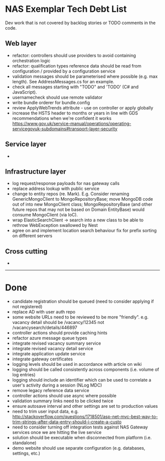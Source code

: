 # NAS Exemplar Tech Debt List #

Dev work that is not covered by backlog stories or TODO comments in the code. 

## Web layer ##

- refactor: controllers should use providers to avoid containing orchestration logic
- refactor: qualification types reference data should be read from configuration / provided by a configuration service
- validation messages should be parameterised where possible (e.g. max length). See AddressMessages.cs for an example.
- check all messages starting with "TODO" and 'TODO' (C# and JavaScript).
- usernamecheck should use remote validator
- write bundle orderer for bundle.config
- review ApplyWebTrends attribute - use on controller or apply globally  
- increase the HSTS header to months or years in line with GDS recommendations when we're confident it works https://www.gov.uk/service-manual/operations/operating-servicegovuk-subdomains#transport-layer-security

## Service layer ##

- 

## Infrastructure layer ##

- log request/response payloads for nas gateway calls
- replace address lookup with public service
- change to entity repos (re. Mark). E.g. Consider renaming GenericMongoClient to MongoRepositoryBase; move MongoDB code out of into new MongoClient class; MongoRepositoryBase (and other future repos that may not be based on Domain EntityBase) would consume MongoClient (via IoC).
- wrap ElasticSearchClient -> search into a new class to be able to rethrow WebException swallowed by Nest
- agree on and implement location search behaviour fix for prefix sorting on different servers

## Cross cutting ##

- 

----------

# Done #

- candidate registration should be queued (need to consider applying if not registered)
- replace AD with user auth repo
- some website URLs need to be reviewed to be more "friendly". e.g. vacancy detail should be /vacancy/12345 not /vacancysearch/details/446897
- controller actions should provide caching hints
- refactor azure message queue types
- integrate revised vacancy summary service
- integrate revised vacancy detail service
- integrate application update service
- integrate gateway certificates
- logging levels should be used in accordance with article on wiki
- logging should be called consistently across components (i.e. volume of log entries)
- logging should include an identifier which can be used to correlate a user's activity during a session (NLog MDC)
- remove legacy reference data service
- controller actions should use async where possible
- validation summary links need to be clicked twice
- ensure autosave interval and other settings are set to production values
- need to trim user input data, e.g. http://stackoverflow.com/questions/1718501/asp-net-mvc-best-way-to-trim-strings-after-data-entry-should-i-create-a-custo
- need to consider turning off integration tests against NAS Gateway services once we are hitting the live service
- solution should be executable when disconnected from platform (i.e. standalone)
- demo website should use separate configuration (e.g. databases, settings, etc.)
